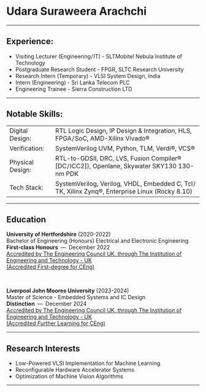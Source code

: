 # Udara Suraweera Arachchi

---

## Experience:

- Visiting Lecturer (Engineering / IT) - SLTMobitel Nebula Institute of Technology
- Postgraduate Research Student - FPGR, SLTC Research University
- Research Intern (Temporary) - VLSI System Design, India
- Intern (Engineering) - Sri Lanka Telecom PLC
- Engineering Trainee - Sierra Construction LTD

---

## Notable Skills:

<table>
    <tr>
        <td class="skills-column-1">
            Digital Design:
        </td>
        <td class="skills-column-2">
            RTL Logic Design, IP Design & Integration, HLS, FPGA / SoC, AMD-Xilinx Vivado®
        </td>
    </tr>
    <tr>
        <td class="skills-column-1">
            Verification:
        </td>
        <td class="skills-column-2">
            SystemVerilog UVM, Python, TLM, Verdi®, VCS®
        </td>
    </tr>
    <tr>
        <td class="skills-column-1">
            Physical Design:
        </td>
        <td class="skills-column-2">
            RTL-to-GDSII, DRC, LVS, Fusion Compiler® [DC / ICC2]), Openlane, Skywater SKY130 130-nm PDK
        </td>
    </tr>
    <tr>
        <td class="skills-column-1">
            Tech Stack:
        </td>
        <td class="skills-column-2">
            SystemVerilog, Verilog, VHDL, Embedded C, Tcl / TK, Xilinx Zynq®, Enterprise Linux (Rocky 8.10)
        </td>
    </tr>
</table>

---

## Education

<b>University of Hertfordshire</b> (2020-2022)<br>
Bachelor of Engineering (Honours) Electrical and Electronic Engineering <br>
<b>First-class Honours</b> — December 2022 <br>
<a href="https://www.engc.org.uk/education-skills/course-search/recognised-course-search/?courseId=612" target="_blank" rel="noopener noreferrer">
Accredited by The Engineering Council UK, through The Institution of Engineering and Technology - UK <br>
(Accredited First-degree for CEng)
</a>

<br>

<b>Liverpool John Moores University</b> (2023-2024)<br>
Master of Science - Embedded Systems and IC Design <br>
<b>Distinction</b> — December 2024 <br>
<a href="https://www.engc.org.uk/education-skills/course-search/recognised-course-search/?courseId=5722" target="_blank" rel="noopener noreferrer">
Accredited by The Engineering Council UK, through The Institution of Engineering and Technology - UK <br>
(Accredited Further Learning for CEng)
</a>

---

## Research Interests

- Low-Powered VLSI Implementation for Machine Learning
- Reconfigurable Hardware Accelerator Systems
- Optimization of Machine Vision Algorithms

---
